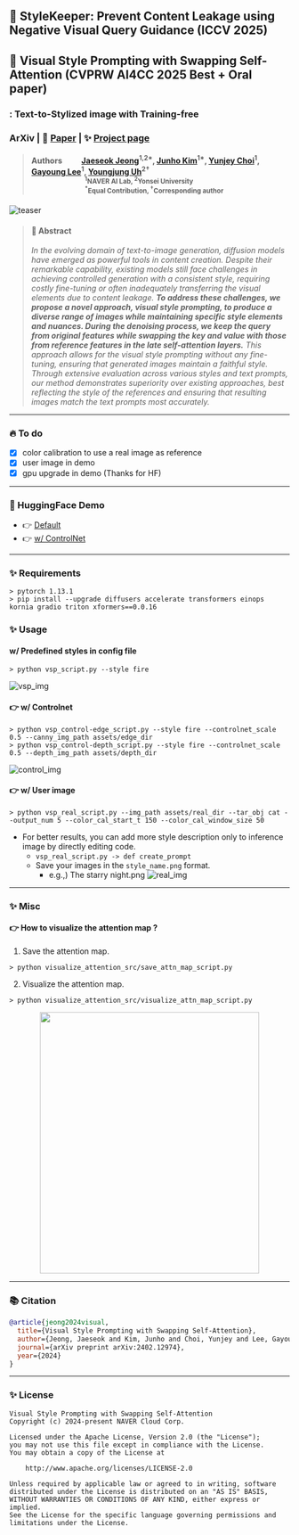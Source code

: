 ## 🎨 StyleKeeper: Prevent Content Leakage using Negative Visual Query Guidance (ICCV 2025)
## 🎨 Visual Style Prompting with Swapping Self-Attention (CVPRW AI4CC 2025 Best + Oral paper)
### : Text-to-Stylized image with Training-free
### ArXiv | 📖 [Paper](https://arxiv.org/abs/2402.12974) | ✨ [Project page](https://curryjung.github.io/VisualStylePrompt)

> #### Authors &emsp;&emsp; [Jaeseok Jeong](https://drive.google.com/file/d/19I3s70cfQ45dC_JiD2kmkv0MZ8yu4kBZ/view)<sup>1,2&#42;</sup>, [Junho Kim](https://github.com/taki0112)<sup>1&#42;</sup>, [Yunjey Choi](https://www.linkedin.com/in/yunjey-choi-27b347175/?originalSubdomain=kr)<sup>1</sup>, [Gayoung Lee](https://www.linkedin.com/in/gayoung-lee-0824548a/?originalSubdomain=kr)<sup>1</sup>, [Youngjung Uh](https://vilab.yonsei.ac.kr/member)<sup>2&dagger;</sup> <br> <sub> &emsp;&emsp;&emsp;&emsp;&emsp;&emsp;&emsp;&emsp; <sup>1</sup>NAVER AI Lab, <sup>2</sup>Yonsei University</sub> <br> <sub> &emsp;&emsp;&emsp;&emsp;&emsp;&emsp;&emsp;&emsp; <sup>&#42;</sup>Equal Contribution, <sup>&dagger;</sup>Corresponding author</sub>

![teaser](./assets/git_image/teaser.png)

> #### 🔆 Abstract
> *In the evolving domain of text-to-image generation, diffusion models have emerged as powerful tools in content creation. Despite their remarkable capability, existing models still face challenges in achieving controlled generation with a consistent style, requiring costly fine-tuning or often inadequately transferring the visual elements due to content leakage. ***To address these challenges, we propose a novel approach, visual style prompting, to produce a diverse range of images while maintaining specific style elements and nuances. During the denoising process, we keep the query from original features while swapping the key and value with those from reference features in the late self-attention layers.*** This approach allows for the visual style prompting without any fine-tuning, ensuring that generated images maintain a faithful style. Through extensive evaluation across various styles and text prompts, our method demonstrates superiority over existing approaches, best reflecting the style of the references and ensuring that resulting images match the text prompts most accurately.*
---

### 🔥 To do
* [x] color calibration to use a real image as reference
* [x] user image in demo
* [x] gpu upgrade in demo (Thanks for HF)

---

### 🤗 HuggingFace Demo
* 👉 [Default](https://huggingface.co/spaces/naver-ai/VisualStylePrompting)
* 👉 [w/ ControlNet](https://huggingface.co/spaces/naver-ai/VisualStylePrompting_Controlnet)

---

### ✨ Requirements
```
> pytorch 1.13.1
> pip install --upgrade diffusers accelerate transformers einops kornia gradio triton xformers==0.0.16
```
### ✨ Usage
#### w/ Predefined styles in config file
```
> python vsp_script.py --style fire
```
![vsp_img](./assets/git_image/vsp.png)

#### 👉 w/ Controlnet
```
> python vsp_control-edge_script.py --style fire --controlnet_scale 0.5 --canny_img_path assets/edge_dir
> python vsp_control-depth_script.py --style fire --controlnet_scale 0.5 --depth_img_path assets/depth_dir
```
![control_img](./assets/git_image/vsp_control.png)

#### 👉 w/ User image
```
> python vsp_real_script.py --img_path assets/real_dir --tar_obj cat --output_num 5 --color_cal_start_t 150 --color_cal_window_size 50
```
* For better results, you can add more style description only to inference image by directly editing code.
  * `vsp_real_script.py -> def create_prompt`
  * Save your images in the `style_name.png` format.
    * e.g.,) The starry night.png
![real_img](./assets/git_image/vsp_real.png)
---
### ✨ Misc
#### 👉 How to visualize the attention map ?
1. Save the attention map.
```
> python visualize_attention_src/save_attn_map_script.py
```
2. Visualize the attention map.
```
> python visualize_attention_src/visualize_attn_map_script.py
```
<div align="center">
  <img src="./assets/git_image/attention_map.png" width="394" height="469">
</div>

---
### 📚 Citation
```bibtex
@article{jeong2024visual,
  title={Visual Style Prompting with Swapping Self-Attention},
  author={Jeong, Jaeseok and Kim, Junho and Choi, Yunjey and Lee, Gayoung and Uh, Youngjung},
  journal={arXiv preprint arXiv:2402.12974},
  year={2024}
}
```

---
### ✨ License
```
Visual Style Prompting with Swapping Self-Attention
Copyright (c) 2024-present NAVER Cloud Corp.

Licensed under the Apache License, Version 2.0 (the "License");
you may not use this file except in compliance with the License.
You may obtain a copy of the License at

    http://www.apache.org/licenses/LICENSE-2.0

Unless required by applicable law or agreed to in writing, software
distributed under the License is distributed on an "AS IS" BASIS,
WITHOUT WARRANTIES OR CONDITIONS OF ANY KIND, either express or implied.
See the License for the specific language governing permissions and
limitations under the License.
```

